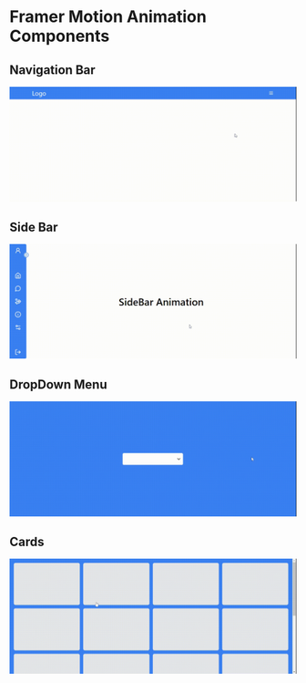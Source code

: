 # Framer Motion Animation Components

## Navigation Bar

![Video Preview](./public/assets/PreviewVideos/NaviagtionBar.gif)

## Side Bar

![Video Preview](./public/assets/PreviewVideos/SideBar.gif)

## DropDown Menu

![Video Preview](./public/assets/PreviewVideos/DropDown.gif)

## Cards

![Video Preview](./public/assets/PreviewVideos/Cards.gif)
